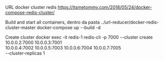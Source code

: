URL docker cluster redis 
https://itsmetommy.com/2018/05/24/docker-compose-redis-cluster/

Build and start all containers, dentro da pasta ../url-reducer/docker-redis-cluster-master
docker-compose up --build -d

Create cluster 
docker exec -it redis-1 redis-cli -p 7000 --cluster create 10.0.0.2:7000 10.0.0.3:7001 \
10.0.0.4:7002 10.0.0.5:7003 10.0.0.6:7004 10.0.0.7:7005 \
--cluster-replicas 1